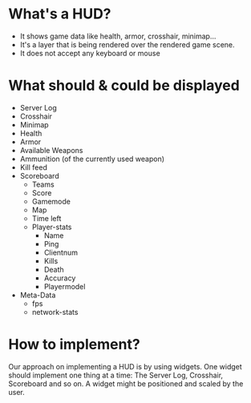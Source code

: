 # What's a HUD?

 - It shows game data like health, armor, crosshair, minimap...
 - It's a layer that is being rendered over the rendered game scene.
 - It does not accept any keyboard or mouse 

# What should & could be displayed

 - Server Log
 - Crosshair
 - Minimap
 - Health
 - Armor
 - Available Weapons
 - Ammunition (of the currently used weapon)
 - Kill feed
 - Scoreboard
     * Teams
     * Score
     * Gamemode
     * Map
     * Time left
     * Player-stats
          - Name
          - Ping
          - Clientnum
          - Kills
          - Death
          - Accuracy
          - Playermodel
 - Meta-Data
     * fps
     * network-stats

# How to implement?

Our approach on implementing a HUD is by using widgets.
One widget should implement one thing at a time: The Server Log, Crosshair, Scoreboard and so on.
A widget might be positioned and scaled by the user. 
